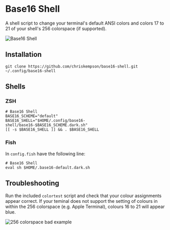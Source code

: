 # Base16 Shell
A shell script to change your terminal's default ANSI colors and colors 17 to 21 of your shell's 256 colorspace (if supported).

![Base16 Shell](https://raw.github.com/chriskempson/base16-shell/master/base16-shell.png)

## Installation

    git clone https://github.com/chriskempson/base16-shell.git ~/.config/base16-shell

## Shells

### ZSH

    # Base16 Shell
    BASE16_SCHEME="default"
    BASE16_SHELL="$HOME/.config/base16-shell/base16-$BASE16_SCHEME.dark.sh"
    [[ -s $BASE16_SHELL ]] && . $BASE16_SHELL

### Fish
In `config.fish` have the following line:

    # Base16 Shell
    eval sh $HOME/.base16-default.dark.sh

## Troubleshooting
Run the included `colortest` script and check that your colour assignments appear correct. If your teminal does not support the setting of colours in within the 256 colorspace (e.g. Apple Terminal), colours 16 to 21 will appear blue.


![256 colorspace bad example](https://raw.github.com/chriskempson/base16-shell/master/256-colorspace-bad-example.png)
